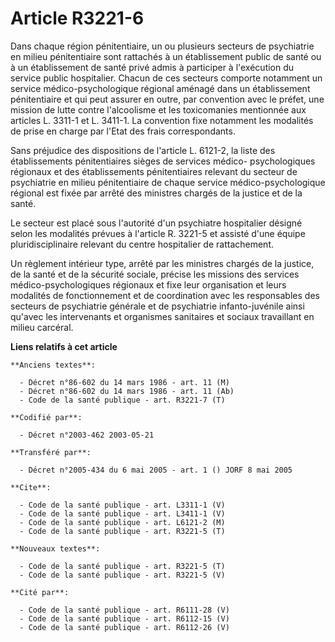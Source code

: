 # Article R3221-6

Dans chaque région pénitentiaire, un ou plusieurs secteurs de psychiatrie en milieu pénitentiaire sont rattachés à un
établissement public de santé ou à un établissement de santé privé admis à participer à l'exécution du service public
hospitalier. Chacun de ces secteurs comporte notamment un service médico-psychologique régional aménagé dans un établissement
pénitentiaire et qui peut assurer en outre, par convention avec le préfet, une mission de lutte contre l'alcoolisme et les
toxicomanies mentionnée aux articles L. 3311-1 et L. 3411-1. La convention fixe notamment les modalités de prise en charge
par l'Etat des frais correspondants.

Sans préjudice des dispositions de l'article L. 6121-2, la liste des établissements pénitentiaires sièges de services médico-
psychologiques régionaux et des établissements pénitentiaires relevant du secteur de psychiatrie en milieu pénitentiaire de
chaque service médico-psychologique régional est fixée par arrêté des ministres chargés de la justice et de la santé.

Le secteur est placé sous l'autorité d'un psychiatre hospitalier désigné selon les modalités prévues à l'article R. 3221-5 et
assisté d'une équipe pluridisciplinaire relevant du centre hospitalier de rattachement.

Un règlement intérieur type, arrêté par les ministres chargés de la justice, de la santé et de la sécurité sociale, précise
les missions des services médico-psychologiques régionaux et fixe leur organisation et leurs modalités de fonctionnement et
de coordination avec les responsables des secteurs de psychiatrie générale et de psychiatrie infanto-juvénile ainsi qu'avec
les intervenants et organismes sanitaires et sociaux travaillant en milieu carcéral.

**Liens relatifs à cet article**

	**Anciens textes**:

	  - Décret n°86-602 du 14 mars 1986 - art. 11 (M)
	  - Décret n°86-602 du 14 mars 1986 - art. 11 (Ab)
	  - Code de la santé publique - art. R3221-7 (T)

	**Codifié par**:

	  - Décret n°2003-462 2003-05-21

	**Transféré par**:

	  - Décret n°2005-434 du 6 mai 2005 - art. 1 () JORF 8 mai 2005

	**Cite**:

	  - Code de la santé publique - art. L3311-1 (V)
	  - Code de la santé publique - art. L3411-1 (V)
	  - Code de la santé publique - art. L6121-2 (M)
	  - Code de la santé publique - art. R3221-5 (T)

	**Nouveaux textes**:

	  - Code de la santé publique - art. R3221-5 (T)
	  - Code de la santé publique - art. R3221-5 (V)

	**Cité par**:

	  - Code de la santé publique - art. R6111-28 (V)
	  - Code de la santé publique - art. R6112-15 (V)
	  - Code de la santé publique - art. R6112-26 (V)
